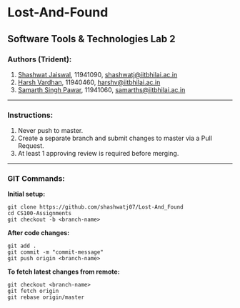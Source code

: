 # Lost-And-Found
## Software Tools & Technologies Lab 2
### Authors (Trident):
1. [Shashwat Jaiswal](https://github.com/shashwatj07 "shashwatj07"), 11941090,  [shashwatj@iitbhilai.ac.in](mailto:shashwatj@iitbhilai.ac.in)
3. [Harsh Vardhan](https://github.com/harshv46 "harshv46"), 11940460, [harshv@iitbhilai.ac.in](mailto:harshv@iitbhilai.ac.in)
2. [Samarth Singh Pawar](https://github.com/SamSaver "SamSaver"), 11941060, [samarths@iitbhilai.ac.in](mailto:samarths@iitbhilai.ac.in)

***
### Instructions:
1. Never push to master.
2. Create a separate branch and submit changes to master via a Pull Request.
3. At least 1 approving review is required before merging.
***
### GIT Commands:
**Initial setup:**
```
git clone https://github.com/shashwatj07/Lost-And_Found
cd CS100-Assignments
git checkout -b <branch-name>
```
**After code changes:**
```
git add .
git commit -m "commit-message"
git push origin <branch-name>
```
**To fetch latest changes from remote:**
```
git checkout <branch-name>
git fetch origin
git rebase origin/master
```